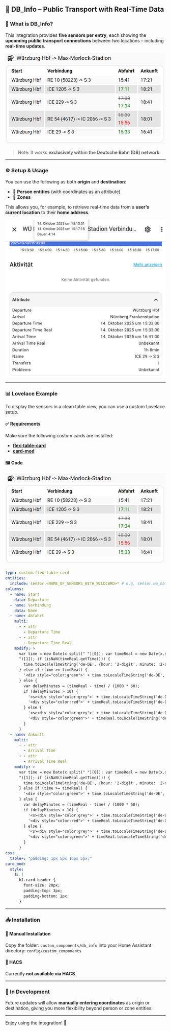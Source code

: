 ## 🚉 DB_Info – Public Transport with Real-Time Data

### 📌 What is DB_Info?

This integration provides **five sensors per entry**, each showing the **upcoming public transport connections** between two locations – including **real-time updates**.  

![Screenshot](/images/table_example.png)

> Note: It works **exclusively within the Deutsche Bahn (DB) network**.


---

### ⚙️ Setup & Usage

You can use the following as both **origin** and **destination**:

- 🧍 **Person entities** (with coordinates as an attribute)  
- 📍 **Zones**

This allows you, for example, to retrieve real-time data from a **user’s current location** to their **home address**.

![sensor_example](/images/sensor_example.png)

---

### 📊 Lovelace Example

To display the sensors in a clean table view, you can use a custom Lovelace setup.

#### ✅ Requirements

Make sure the following custom cards are installed:

- [**flex-table-card**](https://github.com/custom-cards/flex-table-card)  
- [**card-mod**](https://github.com/thomasloven/lovelace-card-mod)

#### 🖼️ Code

![Lovelace Table Example](/images/table_example.png)

```yaml
type: custom:flex-table-card
entities:
  include: sensor.<NAME_OF_SENSORS_WITH_WILDCARD>* # e.g. sensor.wu_hbf_max_morlock_stadion_verbindung_*
columns:
  - name: Start
    data: Departure
  - name: Verbindung
    data: Name
  - name: Abfahrt
    multi:
      - - attr
        - Departure Time
      - - attr
        - Departure Time Real
    modify: >
      var time = new Date(x.split(" ")[0]); var timeReal = new Date(x.split("
      ")[1]); if (isNaN(timeReal.getTime())) {
        time.toLocaleTimeString('de-DE', {hour: '2-digit', minute: '2-digit'});
      } else if (time >= timeReal) {
        '<div style="color:green">' + time.toLocaleTimeString('de-DE', {hour: '2-digit', minute: '2-digit'}) + '</div>';
      } else {
        var delayMinutes = (timeReal - time) / (1000 * 60);
        if (delayMinutes > 10) {
          '<s><div style="color:grey">' + time.toLocaleTimeString('de-DE', {hour: '2-digit', minute: '2-digit'}) + '</div></s>' +
          '<div style="color:red">' + timeReal.toLocaleTimeString('de-DE', {hour: '2-digit', minute: '2-digit'}) + '</div>';
        } else {
          '<s><div style="color:grey">' + time.toLocaleTimeString('de-DE', {hour: '2-digit', minute: '2-digit'}) + '</div></s>' +
          '<div style="color:green">' + timeReal.toLocaleTimeString('de-DE', {hour: '2-digit', minute: '2-digit'}) + '</div>';
        }
      }
  - name: Ankunft
    multi:
      - - attr
        - Arrival Time
      - - attr
        - Arrival Time Real
    modify: >
      var time = new Date(x.split(" ")[0]); var timeReal = new Date(x.split("
      ")[1]); if (isNaN(timeReal.getTime())) {
        time.toLocaleTimeString('de-DE', {hour: '2-digit', minute: '2-digit'});
      } else if (time >= timeReal) {
        '<div style="color:green">' + time.toLocaleTimeString('de-DE', {hour: '2-digit', minute: '2-digit'}) + '</div>';
      } else {
        var delayMinutes = (timeReal - time) / (1000 * 60);
        if (delayMinutes > 10) {
          '<s><div style="color:grey">' + time.toLocaleTimeString('de-DE', {hour: '2-digit', minute: '2-digit'}) + '</div></s>' +
          '<div style="color:red">' + timeReal.toLocaleTimeString('de-DE', {hour: '2-digit', minute: '2-digit'}) + '</div>';
        } else {
          '<s><div style="color:grey">' + time.toLocaleTimeString('de-DE', {hour: '2-digit', minute: '2-digit'}) + '</div></s>' +
          '<div style="color:green">' + timeReal.toLocaleTimeString('de-DE', {hour: '2-digit', minute: '2-digit'}) + '</div>';
        }
      }
css:
  table+: "padding: 1px 5px 16px 5px;"
card_mod:
  style:
    $: |
      h1.card-header {
        font-size: 20px;
        padding-top: 3px;
        padding-bottom: 1px; 
      }
```

---

### 📥 Installation

#### 🔹 Manual Installation
Copy the folder: `custom_components/db_info` into your Home Assistant directory: `config/custom_components`


#### 🔹 HACS
Currently **not available via HACS**.

---

### 🔧 In Development

Future updates will allow **manually entering coordinates** as origin or destination, giving you more flexibility beyond person or zone entities.

---

Enjoy using the integration! 🚆
